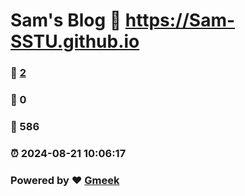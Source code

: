 # Sam's Blog :link: https://Sam-SSTU.github.io 
### :page_facing_up: [2](https://Sam-SSTU.github.io/tag.html) 
### :speech_balloon: 0 
### :hibiscus: 586 
### :alarm_clock: 2024-08-21 10:06:17 
### Powered by :heart: [Gmeek](https://github.com/Meekdai/Gmeek)
